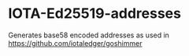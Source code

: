 # IOTA-Ed25519-addresses
Generates base58 encoded addresses as used in https://github.com/iotaledger/goshimmer

